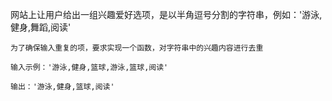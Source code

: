 网站上让用户给出一组兴趣爱好选项，是以半角逗号分割的字符串，例如：'游泳,健身,舞蹈,阅读'

	为了确保输入重复的项，要求实现一个函数，对字符串中的兴趣内容进行去重

	输入示例：​'游泳,健身,篮球,游泳,篮球,阅读'

	输出：'游泳,健身,篮球,阅读'​​​​​
